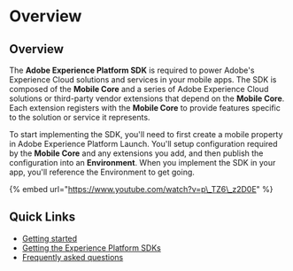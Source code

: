 # Overview

## Overview

The **Adobe Experience Platform SDK** is required to power Adobe's Experience Cloud solutions and services in your mobile apps. The SDK is composed of the **Mobile Core** and a series of Adobe Experience Cloud solutions or third-party vendor extensions that depend on the **Mobile Core**. Each extension registers with the **Mobile Core** to provide features specific to the solution or service it represents.

To start implementing the SDK, you'll need to first create a mobile property in Adobe Experience Platform Launch. You'll setup configuration required by the **Mobile Core** and any extensions you add, and then publish the configuration into an **Environment**. When you implement the SDK in your app, you'll reference the Environment to get going.

{% embed url="https://www.youtube.com/watch?v=p\_TZ6\_z2D0E" %}

## Quick Links

* [Getting started](getting-started/create-a-mobile-property.md)
* [Getting the Experience Platform SDKs](getting-started/get-the-sdk.md)
* [Frequently asked questions](resources/frequently-asked-questions.md)

